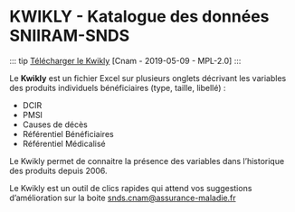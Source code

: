 # KWIKLY - Katalogue des données SNIIRAM-SNDS

::: tip
[Télécharger le Kwikly](/assets/src/Cnam/2019-05-09_Cnam_KWIKLY-Katalogue-Sniiram-SNDS-v1.3_MPL-2.0.xlsm) [Cnam - 2019-05-09 - MPL-2.0]
:::

Le **Kwikly** est un fichier Excel sur plusieurs onglets décrivant les variables des produits individuels bénéficiaires (type, taille, libellé) :
- DCIR
- PMSI
- Causes de décès
- Référentiel Bénéficiaires
- Référentiel Médicalisé

Le Kwikly permet de connaitre la présence des variables dans l’historique des produits depuis 2006.

Le Kwikly est un outil de clics rapides qui attend vos suggestions d’amélioration sur la boite <snds.cnam@assurance-maladie.fr>
